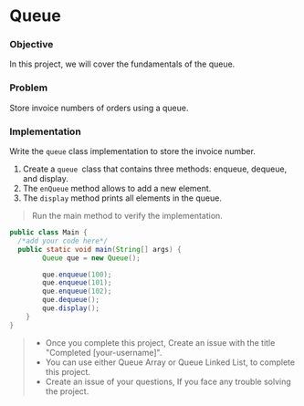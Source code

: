 # Queue

### Objective

In this project, we will cover the fundamentals of the queue.

### Problem
Store invoice numbers of orders using a queue.

### Implementation

Write the `queue` class implementation to store the invoice number.

1. Create a `queue `class that contains three methods: enqueue, dequeue, and display.
2. The `enQueue` method allows to add a new element.
3. The `display` method prints all elements in the queue.

> Run the main method to verify the implementation.

````Java
public class Main {
  /*add your code here*/
  public static void main(String[] args) {
        Queue que = new Queue();

        que.enqueue(100);
        que.enqueue(101);
        que.enqueue(102);
        que.dequeue();
        que.display();
    }
}
````

> * Once you complete this project, Create an issue with the title "Completed [your-username]".
> * You can use either Queue Array or Queue Linked List, to complete this project.
> * Create an issue of your questions, If you face any trouble solving the project.
